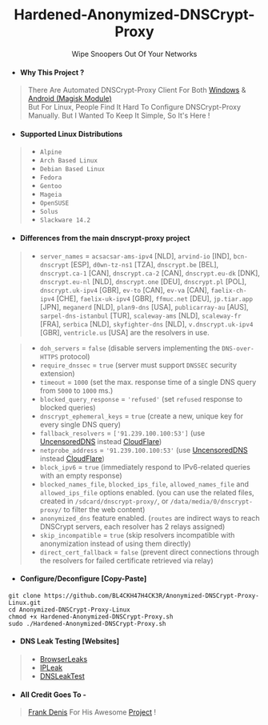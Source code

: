 <h1 align=center>Hardened-Anonymized-DNSCrypt-Proxy</h1>
<p align=center>Wipe Snoopers Out Of Your Networks</p>

- #### Why This Project ?
> There Are Automated DNSCrypt-Proxy Client For Both [Windows](https://github.com/bitbeans/SimpleDnsCrypt) & [Android (Magisk Module)](https://git.nixnet.xyz/quindecim/dnscrypt-proxy-android) <br/>
> But For Linux, People Find It Hard To Configure DNSCrypt-Proxy Manually. But I Wanted To Keep It Simple, So It's Here !

- #### Supported Linux Distributions

> - `Alpine`
> - `Arch Based Linux`
> - `Debian Based Linux`
> - `Fedora`
> - `Gentoo`
> - `Mageia`
> - `OpenSUSE`
> - `Solus`
> - `Slackware 14.2`

- #### Differences from the main dnscrypt-proxy project

> - `server_names` = `acsacsar-ams-ipv4` [NLD], `arvind-io` [IND], `bcn-dnscrypt` [ESP], `d0wn-tz-ns1` [TZA], `dnscrypt.be` [BEL], `dnscrypt.ca-1` [CAN], `dnscrypt.ca-2` [CAN], `dnscrypt.eu-dk` [DNK], `dnscrypt.eu-nl` [NLD], `dnscrypt.one` [DEU], `dnscrypt.pl` [POL], `dnscrypt.uk-ipv4` [GBR], `ev-to` [CAN], `ev-va` [CAN], `faelix-ch-ipv4` [CHE], `faelix-uk-ipv4` [GBR], `ffmuc.net` [DEU], `jp.tiar.app` [JPN], `meganerd` [NLD], `plan9-dns` [USA], `publicarray-au` [AUS], `sarpel-dns-istanbul` [TUR], `scaleway-ams` [NLD], `scaleway-fr` [FRA], `serbica` [NLD], `skyfighter-dns` [NLD], `v.dnscrypt.uk-ipv4` [GBR], `ventricle.us` [USA] are the resolvers in use.

> - `doh_servers` = `false` (disable servers implementing the `DNS-over-HTTPS` protocol)
> - `require_dnssec` = `true` (server must support `DNSSEC` security extension)
> - `timeout` = `1000` (set the max. response time of a single DNS query from `5000` to `1000` ms.)
> - `blocked_query_response` = `'refused'` (set `refused` response to blocked queries)
> - `dnscrypt_ephemeral_keys` = `true` (create a new, unique key for every single DNS query)
> - `fallback_resolvers` = `['91.239.100.100:53']` (use [UncensoredDNS](https://blog.uncensoreddns.org/) instead [CloudFlare](https://iscloudflaresafeyet.com/))
> - `netprobe_address` = `'91.239.100.100:53'` (use [UncensoredDNS](https://blog.uncensoreddns.org/) instead [CloudFlare](https://iscloudflaresafeyet.com/))
> - `block_ipv6` = `true` (immediately respond to IPv6-related queries with an empty response)
> - `blocked_names_file`, `blocked_ips_file`, `allowed_names_file` and `allowed_ips_file` options enabled. (you can use the related files, created in `/sdcard/dnscrypt-proxy/`, or `/data/media/0/dnscrypt-proxy/` to filter the web content)
> - `anonymized_dns` feature enabled. (`routes` are indirect ways to reach DNSCrypt servers, each resolver has 2 relays assigned)
> - `skip_incompatible` = `true` (skip resolvers incompatible with anonymization instead of using them directly)
> - `direct_cert_fallback` = `false` (prevent direct connections through the resolvers for failed certificate retrieved via relay)

- #### Configure/Deconfigure [Copy-Paste]
```
git clone https://github.com/BL4CKH47H4CK3R/Anonymized-DNSCrypt-Proxy-Linux.git
cd Anonymized-DNSCrypt-Proxy-Linux
chmod +x Hardened-Anonymized-DNSCrypt-Proxy.sh
sudo ./Hardened-Anonymized-DNSCrypt-Proxy.sh
```

- #### DNS Leak Testing [Websites]
> - [BrowserLeaks](https://anon.to/?http://browserleaks.com/dns)
> - [IPLeak](https://anon.to/?http://ipleak.net)
> - [DNSLeakTest](https://anon.to/?https://www.dnsleaktest.com)

- #### All Credit Goes To -
> [Frank Denis](https://github.com/jedisct1)
> For His Awesome [Project](https://github.com/DNSCrypt/dnscrypt-proxy) !
